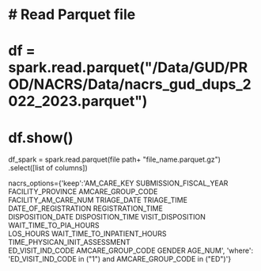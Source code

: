 
# # Read Parquet file
# df = spark.read.parquet("/Data/GUD/PROD/NACRS/Data/nacrs_gud_dups_2022_2023.parquet")
# df.show()

df_spark = spark.read.parquet(file path+ "file_name.parquet.gz")\
.select([list of columns])

nacrs_options={'keep':'AM_CARE_KEY SUBMISSION_FISCAL_YEAR FACILITY_PROVINCE AMCARE_GROUP_CODE \
                     FACILITY_AM_CARE_NUM TRIAGE_DATE TRIAGE_TIME DATE_OF_REGISTRATION REGISTRATION_TIME\
                     DISPOSITION_DATE DISPOSITION_TIME VISIT_DISPOSITION WAIT_TIME_TO_PIA_HOURS\
                     LOS_HOURS WAIT_TIME_TO_INPATIENT_HOURS TIME_PHYSICAN_INIT_ASSESSMENT\
                     ED_VISIT_IND_CODE AMCARE_GROUP_CODE GENDER AGE_NUM',
              'where': 'ED_VISIT_IND_CODE in ("1") and AMCARE_GROUP_CODE in ("ED")'}      
